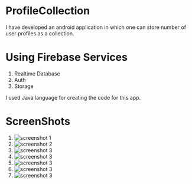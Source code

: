 # ProfileCollection
I have developed an android application in which one can store number of user profiles as a collection.

# Using Firebase Services
1. Realtime Database
2. Auth 
3. Storage

I used Java language for creating the code for this app.

# ScreenShots 
1. ![screenshot 1](https://raw.githubusercontent.com/pradyum619/ProfileCollection/master/ScreenShots/ss1.png)
2. ![screenshot 2](https://raw.githubusercontent.com/pradyum619/ProfileCollection/master/ScreenShots/ss2.png)
3. ![screenshot 3](https://raw.githubusercontent.com/pradyum619/ProfileCollection/master/ScreenShots/ss3.png)
4. ![screenshot 3](https://raw.githubusercontent.com/pradyum619/ProfileCollection/master/ScreenShots/ss4.png)
5. ![screenshot 3](https://raw.githubusercontent.com/pradyum619/ProfileCollection/master/ScreenShots/ss5.png)
6. ![screenshot 3](https://raw.githubusercontent.com/pradyum619/ProfileCollection/master/ScreenShots/ss6.png)
7. ![screenshot 3](https://raw.githubusercontent.com/pradyum619/ProfileCollection/master/ScreenShots/ss7.png)